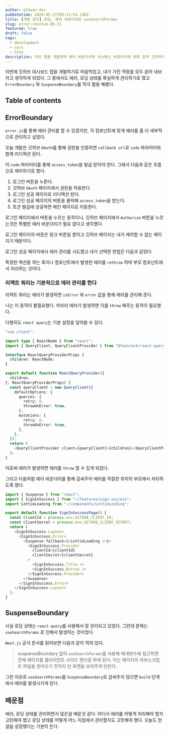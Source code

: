 ```yaml
---
author: Gihwan-dev
pubDatetime: 2024-05-21T09:11:54.130Z
title: [개발 일지] 로딩, 에러 바운더리와 useSearchParams
slug: error-resolve-05-21
featured: true
draft: false
tags:
  - development
  - cors
  - http
description: 이번 앱을 개발하며 에러 바운더리와 서스펜스 바운더리에 대해 깊게 고민하며 설정을 했습니다! 그러던 중 만난 문제점들에 대해서 적어 보았습니다
---
```


이번에 깃허브 대시보드 앱을 개발하기로 마음먹었고, 내가 가진 역량을 모두 쏟아 내보자고 생각하게 되었다. 그 중에서도 에러, 로딩 상태를 확실하게 관리하기로 했고 `ErrorBoundary` 와 `SuspenseBoundary`를 적극 활용 해봤다.

## Table of contents

## ErrorBoundary

`error.js`를 통해 에러 관리를 할 수 있겠지만, 각 컴포넌트에 맞게 에러를 좀 더 세부적으로 관리하고 싶었다.

오늘 개발은 깃허브 `OAuth`를 통해 권한을 인증하면 `callback url`로 `code` 파라미터와 함께 리디렉션 된다.

이 `code` 파라미터를 통해 `access_token`을 발급 받아야 한다. 그래서 다음과 같은 흐름으로 제어하기로 했다.

1. 로그인 버튼을 누른다.
2. 깃허브 `OAuth` 페이지에서 권한을 허용한다.
3. 로그인 성공 페이지로 리디렉션 된다.
4. 로그인 성공 페이지의 버튼을 클릭해 `access_token`을 받는다.
5. 토큰 발급에 성공하면 메인 페이지로 이동한다.

로그인 페이지에서 버튼을 누르는 동작이나, 깃허브 페이지에서 `Authorize` 버튼을 누르는것은 특별한 에러 바운더리가 필요 없다고 생각했다.

로그인 페이지의 버튼은 링크 버튼일 뿐이고 깃허브 페이지는 내가 제어할 수 없는 페이지기 때문이다.

로그인 성공 페이지에서 에러 관리를 시도했고 내가 선택한 방법은 다음과 같았다.

특정한 액션을 하는 훅이나 컴포넌트에서 발생한 에러를 `rethrow` 하여 부모 컴포넌트에서 처리하는 것이다.

### 리액트 쿼리는 기본적으로 에러 관리를 한다

리액트 쿼리는 에러가 발생하면 `isError` 와 `error` 값을 통해 에러를 관리해 준다.

나는 이 동작이 불필요했다. 차라리 에러가 발생하면 이를 `throw` 해주는 동작이 필요했다.

다행히도 `react query`는 기본 설정을 덮어쓸 수 있다.

```ts
"use client";

import type { ReactNode } from "react";
import { QueryClient, QueryClientProvider } from "@tanstack/react-query";

interface ReactQueryProviderProps {
  children: ReactNode;
}

export default function ReactQueryProvider({
  children,
}: ReactQueryProviderProps) {
  const queryClient = new QueryClient({
    defaultOptions: {
      queries: {
        retry: 0,
        throwOnError: true,
      },
      mutations: {
        retry: 0,
        throwOnError: true,
      },
    },
  });
  return (
    <QueryClientProvider client={queryClient}>{children}</QueryClientProvider>
  );
}

```

이로써 에러가 발생하면 에러를 `throw` 할 수 있게 되었다.

그리고 다음처럼 에러 바운더리를 통해 감싸주어 에러를 적절한 위치의 부모에서 처리하도록 했다.

```ts
import { Suspense } from "react";
import { SignInSuccess } from "~/features/sign-success";
import LottieLoading from "~/components/LottieLoading";

export default function SignInSuccessPage() {
  const clientId = process.env.GITHUB_CLIENT_ID;
  const clientSecret = process.env.GITHUB_CLIENT_SECRET;
  return (
    <SignInSuccess.Layout>
      <SignInSuccess.Error>
        <Suspense fallback={<LottieLoading />}>
          <SignInSuccess.Provider
            clientId={clientId}
            clientSecret={clientSecret}
          >
            <SignInSuccess.Title />
            <SignInSuccess.Button />
          </SignInSuccess.Provider>
        </Suspense>
      </SignInSuccess.Error>
    </SignInSuccess.Layout>
  );
}
```

## SuspenseBoundary

사실 로딩 상태는 `react-query`를 사용해서 잘 관리되고 있었다. 그런데 문제는 `useSearchParams` 로 인해서 발생하는 것이었다.

`Next.js` 공식 문서를 읽어보면 다음과 같이 적혀 있다.

> suspenseBoundary 없이 `useSearchParams`를 사용해 매개변수에 접근하면 전체 페이지를 클라이언트 사이드 렌더링 하게 된다. 이는 페이지의 자바스크립트 파일을 받아오기 전까지 빈 화면을 보여주게 만든다.

그런 이유로 `useSearchParams`를 `SuspenseBoundary`로 감싸주지 않으면 `build` 단계에서 에러를 발생시키게 된다.

## 배운점

에러, 로딩 상태를 관리하면서 많은걸 배운것 같다. 어디서 에러를 어떻게 처리해야 할지 고민해야 했고 로딩 상태를 어떻게 어느 지점에서 관리할지도 고민해야 했다. 오늘도 한걸음 성장했다는 기분이 든다.
